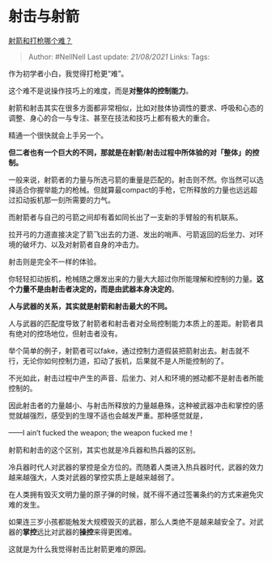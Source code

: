 # 射击与射箭
[射箭和打枪哪个难？](https://www.zhihu.com/question/368753109/answer/1507504721)

> Author: #NellNell 
Last update: *21/08/2021* 
Links:
Tags: 


  

作为初学者小白，我觉得打枪更“难”。

这个难不是说操作技巧上的难度，而是**对整体的控制能力**。

射箭和射击其实在很多方面都非常相似，比如对肢体协调性的要求、呼吸和心态的调整、身心的合一与专注、甚至在技法和技巧上都有极大的重合。

精通一个很快就会上手另一个。

**但二者也有一个巨大的不同，那就是在射箭/射击过程中所体验的对「整体」的控制。**

一般来说，射箭者的力量与所选弓箭的重量是匹配的。射击则不然。你当然可以选择适合你握举能力的枪械。但就算最compact的手枪，它所释放的力量也远远超过扣动扳机那一刻所需要的力气。

而射箭者与自己的弓箭之间却有着如同长出了一支新的手臂般的有机联系。

拉开弓的力道直接决定了箭飞出去的力道、发出的哨声、弓箭返回的后坐力、对环境的破坏力、以及对射箭者自身的冲击力。

射击则是完全不一样的体验。

你轻轻扣动扳机，枪械随之爆发出来的力量大大超过你所能理解和控制的力量。**这个力量不是由射击者决定的，而是由武器本身决定的**。

**人与武器的关系，其实就是射箭和射击最大的不同。**

人与武器的匹配度导致了射箭者和射击者对全局控制能力本质上的差距。射箭者具有绝对的控场地位，但射击者没有。

举个简单的例子，射箭者可以fake，通过控制力道假装把箭射出去。射击就不行，无论你如何控制力道，扣动了扳机，后果就不是人所能控制的了。

不光如此，射击过程中产生的声音、后坐力、对人和环境的撼动都不是射击者所能控制的。

因此射击者的力量越小、与射击所释放的力量越悬殊，这种被武器冲击和掌控的感觉就越强烈，感受到的生理不适也会越发严重。那种感觉就是，

——I ain’t fucked the weapon; the weapon fucked me！

  

  

射箭和射击的这个区别，其实也就是冷兵器和热兵器的区别。

冷兵器时代人对武器的掌控是全方位的。而随着人类进入热兵器时代，武器的效力越来越强大，人类对武器的掌控实质上是越来越弱了。

在人类拥有毁灭文明力量的原子弹的时候，就不得不通过签署条约的方式来避免灾难的发生。

如果连三岁小孩都能触发大规模毁灭的武器，那么人类绝不是越来越安全了。对武器的**掌控**远比对武器的**操控**来得更困难。

这就是为什么我觉得射击比射箭更难的原因。